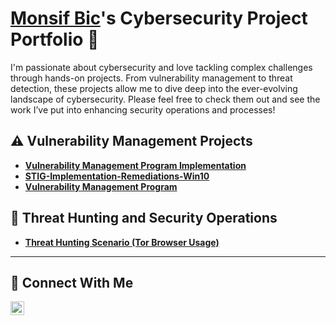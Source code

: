 # <a href="https://www.linkedin.com/in/monsif-bichara-572124240/">Monsif Bic</a>'s Cybersecurity Project Portfolio 🔐

I'm passionate about cybersecurity and love tackling complex challenges through hands-on projects. From vulnerability management to threat detection, these projects allow me to dive deep into the ever-evolving landscape of cybersecurity. Please feel free to check them out and see the work I’ve put into enhancing security operations and processes!


## ⚠️ Vulnerability Management Projects

- **[Vulnerability Management Program Implementation](https://github.com/CefBic/vulnerability-management-program)**
- **[STIG-Implementation-Remediations-Win10](https://github.com/CefBic/vulnerability-management-program)**
- **[Vulnerability Management Program](https://github.com/Cefbic/STIG-Implementation-Remediations-Win10)**
  
## 🚨 Threat Hunting and Security Operations

- **[Threat Hunting Scenario (Tor Browser Usage)](https://github.com/Cefbic/Threat-Hunting-Scenario-Tor-Browser-Usage-)**

<hr/>

## 🤳 Connect With Me

[<img align="left" alt="LinkedIn" width="22px" src="https://cdn.jsdelivr.net/npm/simple-icons@v7/icons/linkedin.svg" />](https://www.linkedin.com/in/monsif-bichara-572124240/)

[linkedin]: https://linkedin.com/in/___________

<!--
<img width="35" alt="image" src="https://github.com/user-attachments/assets/2f41c7cd-5ea8-4475-b451-a37161b6c3fb"> 
<img width="35" alt="image" src="https://github.com/user-attachments/assets/77649969-9910-4994-8b96-74a116cfb2a8">
-->
